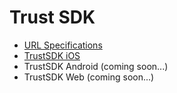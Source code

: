 # Trust SDK

- [URL Specifications](trust-sdk-specs.md)
- [TrustSDK iOS](trust-sdk-ios.md)
- TrustSDK Android (coming soon...)
- TrustSDK Web (coming soon...)
